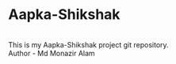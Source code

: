 # Aapka-Shikshak
<br>
This is my Aapka-Shikshak project git repository.
<br>
Author - Md Monazir Alam
